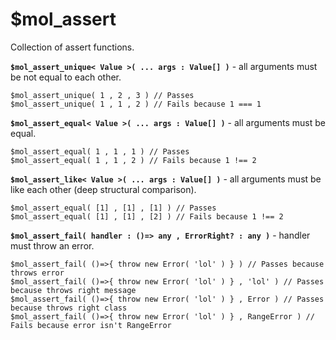 # $mol_assert

Collection of assert functions.

**`$mol_assert_unique< Value >( ... args : Value[] )`** - all arguments must be not equal to each other.

```
$mol_assert_unique( 1 , 2 , 3 ) // Passes
$mol_assert_unique( 1 , 1 , 2 ) // Fails because 1 === 1
```

**`$mol_assert_equal< Value >( ... args : Value[] )`** - all arguments must be equal.

```
$mol_assert_equal( 1 , 1 , 1 ) // Passes
$mol_assert_equal( 1 , 1 , 2 ) // Fails because 1 !== 2
```

**`$mol_assert_like< Value >( ... args : Value[] )`** - all arguments must be like each other (deep structural comparison).

```
$mol_assert_equal( [1] , [1] , [1] ) // Passes
$mol_assert_equal( [1] , [1] , [2] ) // Fails because 1 !== 2
```

**`$mol_assert_fail( handler : ()=> any , ErrorRight? : any )`** - handler must throw an error.

```
$mol_assert_fail( ()=>{ throw new Error( 'lol' ) } ) // Passes because throws error
$mol_assert_fail( ()=>{ throw new Error( 'lol' ) } , 'lol' ) // Passes because throws right message
$mol_assert_fail( ()=>{ throw new Error( 'lol' ) } , Error ) // Passes because throws right class
$mol_assert_fail( ()=>{ throw new Error( 'lol' ) } , RangeError ) // Fails because error isn't RangeError
```
